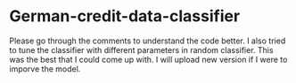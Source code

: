 # German-credit-data-classifier
Please go through the comments to understand the code better. 
I also tried to tune the classifier with different parameters in random classifier. This was the best that I could come up with. 
I will upload new version if I were to imporve the model.  
